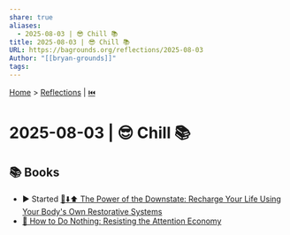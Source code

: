 ```yaml
---
share: true
aliases:
  - 2025-08-03 | 😎 Chill 📚
title: 2025-08-03 | 😎 Chill 📚
URL: https://bagrounds.org/reflections/2025-08-03
Author: "[[bryan-grounds]]"
tags: 
---
```

[Home](../index.md) > [Reflections](./index.md) | [⏮️](./2025-08-02.md)  
# 2025-08-03 | 😎 Chill 📚  
## 📚 Books  
- ▶️ Started [🔋⬇️⬆️ The Power of the Downstate: Recharge Your Life Using Your Body's Own Restorative Systems](../books/the-power-of-the-downstate-recharge-your-life-using-your-bodys-own-restorative-systems.md)  
- [📵 How to Do Nothing: Resisting the Attention Economy](../books/how-to-do-nothing-resisting-the-attention-economy.md)